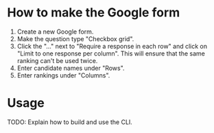 # How to make the Google form

1. Create a new Google form.
2. Make the question type "Checkbox grid".
3. Click the "..." next to "Require a response in each row" and
   click on "Limit to one response per column". This will ensure that
   the same ranking can't be used twice.
4. Enter candidate names under "Rows".
5. Enter rankings under "Columns".


# Usage

TODO: Explain how to build and use the CLI.
